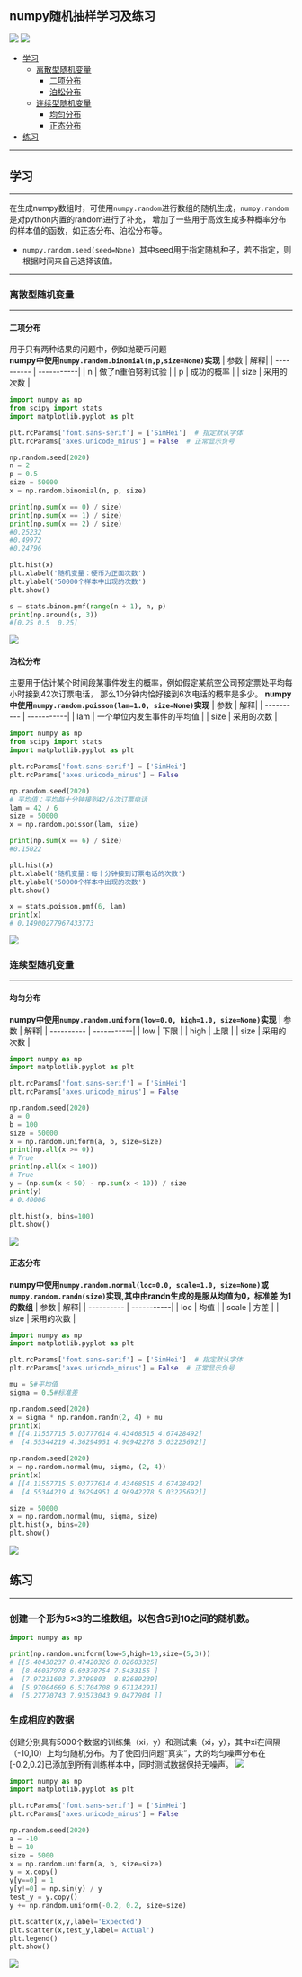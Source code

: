 numpy随机抽样学习及练习
-----
![](https://img.shields.io/badge/python-3.8-blue) ![](https://img.shields.io/badge/numpy-1.18.5-pink)<br>
* [学习](#学习)
  * [离散型随机变量](#离散型随机变量)
    * [二项分布](#二项分布)<br>
    * [泊松分布](#泊松分布)
  * [连续型随机变量](#连续型随机变量)
    * [均匀分布](#均匀分布)<br>
    * [正态分布](#正态分布)
* [练习](#练习)
------
## 学习
------
在生成numpy数组时，可使用`numpy.random`进行数组的随机生成，`numpy.random`是对python内置的random进行了补充，
增加了一些用于高效生成多种概率分布的样本值的函数，如正态分布、泊松分布等。<br>
* `numpy.random.seed(seed=None) `其中seed用于指定随机种子，若不指定，则根据时间来自己选择该值。
-------
### 离散型随机变量
------
#### 二项分布
用于只有两种结果的问题中，例如抛硬币问题<br>
**numpy中使用`numpy.random.binomial(n,p,size=None)`实现**
| 参数  | 解释|
| ---------- | -----------|
| n   | 做了n重伯努利试验 |
| p   | 成功的概率 |
| size   | 采用的次数 |
``` python
import numpy as np
from scipy import stats
import matplotlib.pyplot as plt

plt.rcParams['font.sans-serif'] = ['SimHei']  # 指定默认字体
plt.rcParams['axes.unicode_minus'] = False  # 正常显示负号

np.random.seed(2020)
n = 2
p = 0.5
size = 50000
x = np.random.binomial(n, p, size)

print(np.sum(x == 0) / size)
print(np.sum(x == 1) / size)
print(np.sum(x == 2) / size)
#0.25232
#0.49972
#0.24796

plt.hist(x)
plt.xlabel('随机变量：硬币为正面次数')
plt.ylabel('50000个样本中出现的次数')
plt.show()

s = stats.binom.pmf(range(n + 1), n, p)
print(np.around(s, 3))
#[0.25 0.5  0.25]
```
![](https://github.com/maxormin/learn_numpy/blob/main/task2_img/%E4%BA%8C%E9%A1%B9%E5%88%86%E5%B8%83.png)
#### 泊松分布
主要用于估计某个时间段某事件发生的概率，例如假定某航空公司预定票处平均每小时接到42次订票电话，
那么10分钟内恰好接到6次电话的概率是多少。
**numpy中使用`numpy.random.poisson(lam=1.0, size=None)`实现**
| 参数  | 解释|
| ---------- | -----------|
| lam   | 一个单位内发生事件的平均值 |
| size   | 采用的次数 |
``` python
import numpy as np
from scipy import stats
import matplotlib.pyplot as plt

plt.rcParams['font.sans-serif'] = ['SimHei']
plt.rcParams['axes.unicode_minus'] = False

np.random.seed(2020)
# 平均值：平均每十分钟接到42/6次订票电话
lam = 42 / 6
size = 50000
x = np.random.poisson(lam, size)

print(np.sum(x == 6) / size)
#0.15022

plt.hist(x)
plt.xlabel('随机变量：每十分钟接到订票电话的次数')
plt.ylabel('50000个样本中出现的次数')
plt.show()

x = stats.poisson.pmf(6, lam)
print(x)  
# 0.14900277967433773
```
![](https://github.com/maxormin/learn_numpy/blob/main/task2_img/%E6%B3%8A%E6%9D%BE%E5%88%86%E5%B8%83.png)
### 连续型随机变量
------
#### 均匀分布
**numpy中使用`numpy.random.uniform(low=0.0, high=1.0, size=None)`实现**
| 参数  | 解释|
| ---------- | -----------|
| low   | 下限 |
| high   | 上限 |
| size   | 采用的次数 |
``` python
import numpy as np
import matplotlib.pyplot as plt

plt.rcParams['font.sans-serif'] = ['SimHei']
plt.rcParams['axes.unicode_minus'] = False

np.random.seed(2020)
a = 0
b = 100
size = 50000
x = np.random.uniform(a, b, size=size)
print(np.all(x >= 0))  
# True
print(np.all(x < 100))  
# True
y = (np.sum(x < 50) - np.sum(x < 10)) / size 
print(y)  
# 0.40006

plt.hist(x, bins=100)
plt.show()
```
![](https://github.com/maxormin/learn_numpy/blob/main/task2_img/%E5%9D%87%E5%8C%80%E5%88%86%E5%B8%83.png)

#### 正态分布
**numpy中使用`numpy.random.normal(loc=0.0, scale=1.0, size=None)`或`numpy.random.randn(size)`实现,其中由randn生成的是服从均值为0，标准差
为1的数组**
| 参数  | 解释|
| ---------- | -----------|
| loc   | 均值 |
| scale   | 方差 |
| size   | 采用的次数 |
``` python
import numpy as np
import matplotlib.pyplot as plt

plt.rcParams['font.sans-serif'] = ['SimHei']  # 指定默认字体
plt.rcParams['axes.unicode_minus'] = False  # 正常显示负号

mu = 5#平均值
sigma = 0.5#标准差

np.random.seed(2020)
x = sigma * np.random.randn(2, 4) + mu
print(x)
# [[4.11557715 5.03777614 4.43468515 4.67428492]
#  [4.55344219 4.36294951 4.96942278 5.03225692]]

np.random.seed(2020)
x = np.random.normal(mu, sigma, (2, 4))
print(x)
# [[4.11557715 5.03777614 4.43468515 4.67428492]
#  [4.55344219 4.36294951 4.96942278 5.03225692]]

size = 50000
x = np.random.normal(mu, sigma, size)
plt.hist(x, bins=20)
plt.show()
```
![](https://github.com/maxormin/learn_numpy/blob/main/task2_img/%E6%AD%A3%E6%80%81%E5%88%86%E5%B8%83.png)
## 练习
------
### 创建一个形为5×3的二维数组，以包含5到10之间的随机数。
``` python
import numpy as np

print(np.random.uniform(low=5,high=10,size=(5,3)))
# [[5.40438237 8.47420326 8.02603325]
#  [8.46037978 6.69370754 7.5433155 ]
#  [7.97231603 7.3799803  8.82689239]
#  [5.97004669 6.51704708 9.67124291]
#  [5.27770743 7.93573043 9.0477904 ]]
```

### 生成相应的数据
创建分别具有5000个数据的训练集（xi，y）和测试集（xi，y），其中xi在间隔（-10,10）上均匀随机分布。为了使回归问题“真实”，大的均匀噪声分布在[-0.2,0.2]已添加到所有训练样本中，同时测试数据保持无噪声。
![](https://github.com/maxormin/learn_numpy/blob/main/task2_img/%E7%BB%83%E4%B9%A0%E5%9B%BE%E7%89%87.png)
``` python
import numpy as np
import matplotlib.pyplot as plt

plt.rcParams['font.sans-serif'] = ['SimHei']
plt.rcParams['axes.unicode_minus'] = False

np.random.seed(2020)
a = -10
b = 10
size = 5000
x = np.random.uniform(a, b, size=size)
y = x.copy()
y[y==0] = 1
y[y!=0] = np.sin(y) / y
test_y = y.copy()
y += np.random.uniform(-0.2, 0.2, size=size)

plt.scatter(x,y,label='Expected')
plt.scatter(x,test_y,label='Actual')
plt.legend()
plt.show()
```
![](https://github.com/maxormin/learn_numpy/blob/main/task2_img/%E7%BB%93%E6%9E%9C.png)
